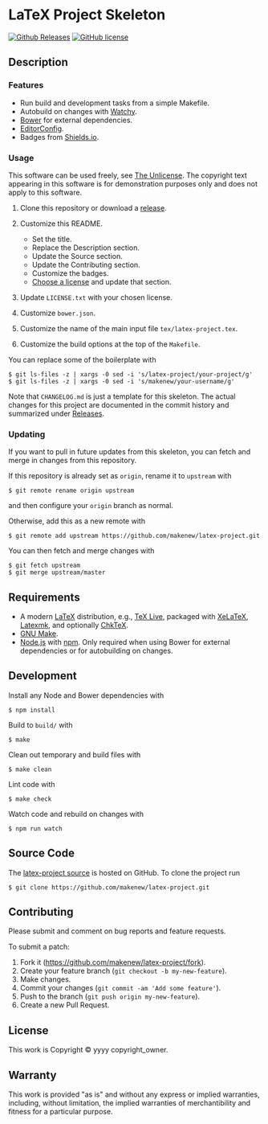 # LaTeX Project Skeleton

[![Github Releases](https://img.shields.io/github/release/makenew/latex-project.svg)](https://github.com/makenew/latex-project/releases)
[![GitHub license](https://img.shields.io/github/license/makenew/latex-project.svg)](./LICENSE.txt)

## Description

### Features

* Run build and development tasks from a simple Makefile.
* Autobuild on changes with [Watchy].
* [Bower] for external dependencies.
* [EditorConfig].
* Badges from [Shields.io].

[Bower]: http://bower.io/
[EditorConfig]: http://editorconfig.org/
[Grunt]: http://gruntjs.com/
[npm]: https://www.npmjs.com/
[Shields.io]: http://shields.io/
[Watchy]: https://github.com/caseywebdev/watchy

### Usage

This software can be used freely, see [The Unlicense].
The copyright text appearing in this software is for
demonstration purposes only and does not apply to this software.

1. Clone this repository or download a [release][Releases].

2. Customize this README.
   - Set the title.
   - Replace the Description section.
   - Update the Source section.
   - Update the Contributing section.
   - Customize the badges.
   - [Choose a license] and update that section.

3. Update `LICENSE.txt` with your chosen license.

4. Customize `bower.json`.

5. Customize the name of the main input file `tex/latex-project.tex`.

6. Customize the build options at the top of the `Makefile`.

You can replace some of the boilerplate with

```
$ git ls-files -z | xargs -0 sed -i 's/latex-project/your-project/g'
$ git ls-files -z | xargs -0 sed -i 's/makenew/your-username/g'
```

Note that `CHANGELOG.md` is just a template for this skeleton.
The actual changes for this project are documented in the commit history
and summarized under [Releases].

[Choose a license]: http://choosealicense.com/
[Releases]: https://github.com/makenew/latex-project/releases
[The Unlicense]: http://unlicense.org/UNLICENSE

### Updating

If you want to pull in future updates from this skeleton,
you can fetch and merge in changes from this repository.

If this repository is already set as `origin`,
rename it to `upstream` with

```
$ git remote rename origin upstream
```

and then configure your `origin` branch as normal.

Otherwise, add this as a new remote with

```
$ git remote add upstream https://github.com/makenew/latex-project.git
```

You can then fetch and merge changes with

```
$ git fetch upstream
$ git merge upstream/master
```

## Requirements

- A modern [LaTeX] distribution, e.g., [TeX Live],
  packaged with [XeLaTeX], [Latexmk], and optionally [ChkTeX].
- [GNU Make].
- [Node.js] with [npm].
  Only required when using Bower for external dependencies
  or for autobuilding on changes.

[ChkTeX]: http://baruch.ev-en.org/proj/chktex/
[GNU Make]: https://www.gnu.org/software/make/
[LaTeX]: https://www.latex-project.org/
[Latexmk]: https://www.ctan.org/pkg/latexmk/
[Node.js]: https://nodejs.org/
[npm]: https://npmjs.org/
[TeX Live]: https://www.tug.org/texlive/
[XeLaTeX]: http://www.xelatex.org/

## Development

Install any Node and Bower dependencies with

```
$ npm install
```

Build to `build/` with

```
$ make
```

Clean out temporary and build files with

```
$ make clean
```

Lint code with

```
$ make check
```

Watch code and rebuild on changes with

```
$ npm run watch
```

## Source Code

The [latex-project source] is hosted on GitHub.
To clone the project run

```
$ git clone https://github.com/makenew/latex-project.git
```

[latex-project source]: https://github.com/makenew/latex-project

## Contributing

Please submit and comment on bug reports and feature requests.

To submit a patch:

1. Fork it (https://github.com/makenew/latex-project/fork).
2. Create your feature branch (`git checkout -b my-new-feature`).
3. Make changes.
4. Commit your changes (`git commit -am 'Add some feature'`).
5. Push to the branch (`git push origin my-new-feature`).
6. Create a new Pull Request.

## License

This work is Copyright © yyyy copyright_owner.

## Warranty

This work is provided "as is" and without any express or
implied warranties, including, without limitation, the implied
warranties of merchantibility and fitness for a particular
purpose.
